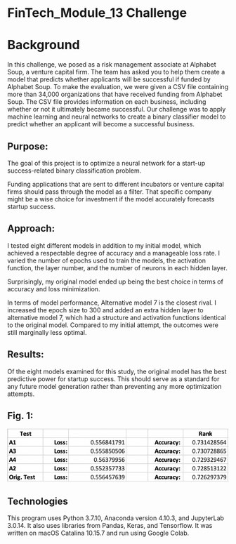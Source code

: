 # FinTech_Module_13 Challenge

# Background

In this challenge, we posed as a risk management associate at Alphabet Soup, a venture capital firm. The team has asked you to help them create a model that predicts whether applicants will be successful if funded by Alphabet Soup. To make the evaluation, we were given a CSV file containing more than 34,000 organizations that have received funding from Alphabet Soup. The CSV file provides information on each business, including whether or not it ultimately became successful. Our challenge was to apply machine learning and neural networks to create a binary classifier model to predict whether an applicant will become a successful business.

## Purpose:

The goal of this project is to optimize a neural network for a start-up success-related binary classification problem. 

Funding applications that are sent to different incubators or venture capital firms should pass through the model as a filter. That specific company might be a wise choice for investment if the model accurately forecasts startup success.

## Approach:

I tested eight different models in addition to my initial model, which achieved a respectable degree of accuracy and a manageable loss rate. I varied the number of epochs used to train the models, the activation function, the layer number, and the number of neurons in each hidden layer. 

Surprisingly, my original model ended up being the best choice in terms of accuracy and loss minimization. 

In terms of model performance, Alternative model 7 is the closest rival. I increased the epoch size to 300 and added an extra hidden layer to alternative model 7, which had a structure and activation functions identical to the original model. Compared to my initial attempt, the outcomes were still marginally less optimal.

## Results:

Of the eight models examined for this study, the original model has the best predictive power for startup success. This should serve as a standard for any future model generation rather than preventing any more optimization attempts. 



## Fig. 1: 

![Fig. 1](https://github.com/toniahurst/FinTech_Module_13/blob/main/Screen%20Shot%202021-09-26%20at%2011.20.51%20PM.png)

## Technologies

This program uses Python 3.7.10, Anaconda version 4.10.3, and JupyterLab 3.0.14. It also uses libraries from Pandas, Keras, and Tensorflow. It was written on macOS Catalina 10.15.7 and run using Google Colab.